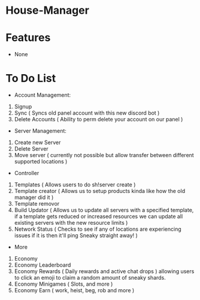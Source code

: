 # House-Manager

# Features

- None

# To Do List

- Account Management:

1. Signup
2. Sync ( Syncs old panel account with this new discord bot )
3. Delete Accounts ( Ability to perm delete your account on our panel )

- Server Management:

1. Create new Server
2. Delete Server
3. Move server ( currently not possible but allow transfer between different supported locations )

- Controller

1. Templates ( Allows users to do sh!server create <TemplateName> )
2. Template creator ( Allows us to setup products kinda like how the old manager did it )
3. Template removor
4. Build Updator ( Allows us to update all servers with a specified template, if a template gets reduced or increased resources we can update all existing servers with the new resource limits )
5. Network Status ( Checks to see if any of locations are experiencing issues if it is then it'll ping Sneaky straight away! )
  
- More
  
1. Economy
2. Economy Leaderboard
3. Economy Rewards ( Daily rewards and active chat drops ) allowing users to click an emoji to claim a random amount of sneaky shards.
4. Economy Minigames ( Slots, and more )
5. Economy Earn ( work, heist, beg, rob and more )
